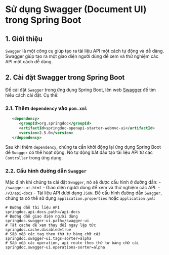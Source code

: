 # Sử dụng Swagger (Document UI) trong Spring Boot
## 1. Giới thiệu
`Swagger` là một công cụ giúp tạo ra tài liệu API một cách tự động và dễ dàng. Swagger giúp tạo ra một giao diện người dùng để xem và thử nghiệm các API một cách dễ dàng.

## 2. Cài đặt Swagger trong Spring Boot
Để cài đặt `Swagger` trong ứng dụng Spring Boot, lên web [Swagger](https://springdoc.org/) để tìm hiểu cách cài đặt. Cụ thể:

### 2.1. Thêm `dependency` vào `pom.xml`
```xml
   <dependency>
      <groupId>org.springdoc</groupId>
      <artifactId>springdoc-openapi-starter-webmvc-ui</artifactId>
      <version>2.5.0</version>
   </dependency>
```
Sau khi thêm `dependency`, chúng ta cần khởi động lại ứng dụng Spring Boot để `Swagger` có thể hoạt động. Nó tự động bắt đầu tạo tài liệu API từ các `Controller` trong ứng dụng.

### 2.2. Cấu hình đuờng dẫn `Swagger`
Mặc định khi chúng ta cài đặt `Swagger`, nó sẽ được cấu hình ở đường dẫn:
    - `/swagger-ui.html` - Giao diện người dùng để xem và thử nghiệm các API.
    - `/v3/api-docs` - Tài liệu API dưới dạng `JSON`.
Để cấu hình đường dẫn `Swagger`, chúng ta có thể sử dụng `application.properties` hoặc `application.yml`:
```properties
# Đường dẫn tài liệu API
springdoc.api-docs.path=/api-docs 
# Đường dẫn giao diện người dùng
springdoc.swagger-ui.path=/swagger-ui 
# Tắt cache để xem thay đổi ngay lập tức
springdoc.cache.disabled=true 
# Sắp xếp các tag theo thứ tự bảng chữ cái
springdoc.swagger-ui.tags-sorter=alpha 
# Sắp xếp các operation, api route theo thứ tự bảng chữ cái
springdoc.swagger-ui.operations-sorter=alpha 
```